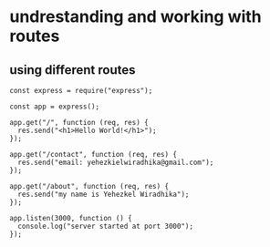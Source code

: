 # undrestanding and working with routes

## using different routes

```
const express = require("express");

const app = express();

app.get("/", function (req, res) {
  res.send("<h1>Hello World!</h1>");
});

app.get("/contact", function (req, res) {
  res.send("email: yehezkielwiradhika@gmail.com");
});

app.get("/about", function (req, res) {
  res.send("my name is Yehezkel Wiradhika");
});

app.listen(3000, function () {
  console.log("server started at port 3000");
});
```
